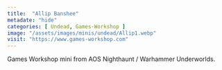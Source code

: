 ```yaml
---
title:  "Allip Banshee"
metadate: "hide"
categories: [ Undead, Games-Workshop ]
image: "/assets/images/minis/undead/Allip1.webp"
visit: "https://www.games-workshop.com"
---
```

Games Workshop mini from AOS Nighthaunt / Warhammer Underworlds. 